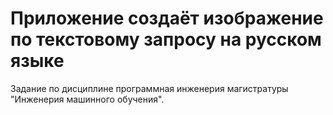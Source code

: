 # Приложение создаёт изображение по текстовому запросу на русском языке
Задание по дисциплине программная инженерия магистратуры "Инженерия машинного обучения".
